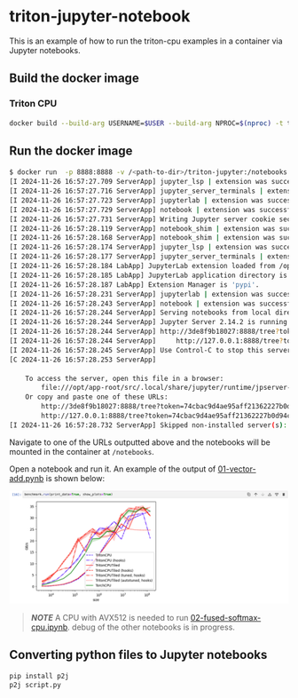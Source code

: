 # triton-jupyter-notebook

This is an example of how to run the triton-cpu examples in a container via Jupyter notebooks.

## Build the docker image

### Triton CPU

```bash
docker build --build-arg USERNAME=$USER --build-arg NPROC=$(nproc) -t triton-jupyter -f Dockerfile.triton-cpu .
```

## Run the docker image

```bash
$ docker run  -p 8888:8888 -v /<path-to-dir>/triton-jupyter:/notebooks triton-jupyter
[I 2024-11-26 16:57:27.709 ServerApp] jupyter_lsp | extension was successfully linked.
[I 2024-11-26 16:57:27.716 ServerApp] jupyter_server_terminals | extension was successfully linked.
[I 2024-11-26 16:57:27.723 ServerApp] jupyterlab | extension was successfully linked.
[I 2024-11-26 16:57:27.729 ServerApp] notebook | extension was successfully linked.
[I 2024-11-26 16:57:27.731 ServerApp] Writing Jupyter server cookie secret to /opt/app-root/src/.local/share/jupyter/runtime/jupyter_cookie_secret
[I 2024-11-26 16:57:28.119 ServerApp] notebook_shim | extension was successfully linked.
[I 2024-11-26 16:57:28.168 ServerApp] notebook_shim | extension was successfully loaded.
[I 2024-11-26 16:57:28.174 ServerApp] jupyter_lsp | extension was successfully loaded.
[I 2024-11-26 16:57:28.177 ServerApp] jupyter_server_terminals | extension was successfully loaded.
[I 2024-11-26 16:57:28.184 LabApp] JupyterLab extension loaded from /opt/app-root/lib64/python3.12/site-packages/jupyterlab
[I 2024-11-26 16:57:28.185 LabApp] JupyterLab application directory is /opt/app-root/share/jupyter/lab
[I 2024-11-26 16:57:28.187 LabApp] Extension Manager is 'pypi'.
[I 2024-11-26 16:57:28.231 ServerApp] jupyterlab | extension was successfully loaded.
[I 2024-11-26 16:57:28.243 ServerApp] notebook | extension was successfully loaded.
[I 2024-11-26 16:57:28.244 ServerApp] Serving notebooks from local directory: /notebooks
[I 2024-11-26 16:57:28.244 ServerApp] Jupyter Server 2.14.2 is running at:
[I 2024-11-26 16:57:28.244 ServerApp] http://3de8f9b18027:8888/tree?token=74cbac9d4ae95aff21362227b0d94cb96951d3bbf372cc9b
[I 2024-11-26 16:57:28.244 ServerApp]     http://127.0.0.1:8888/tree?token=74cbac9d4ae95aff21362227b0d94cb96951d3bbf372cc9b
[I 2024-11-26 16:57:28.245 ServerApp] Use Control-C to stop this server and shut down all kernels (twice to skip confirmation).
[C 2024-11-26 16:57:28.253 ServerApp]

    To access the server, open this file in a browser:
        file:///opt/app-root/src/.local/share/jupyter/runtime/jpserver-1-open.html
    Or copy and paste one of these URLs:
        http://3de8f9b18027:8888/tree?token=74cbac9d4ae95aff21362227b0d94cb96951d3bbf372cc9b
        http://127.0.0.1:8888/tree?token=74cbac9d4ae95aff21362227b0d94cb96951d3bbf372cc9b
[I 2024-11-26 16:57:28.732 ServerApp] Skipped non-installed server(s): bash-language-server, dockerfile-language-server-nodejs, javascript-typescript-langserver, jedi-language-server, julia-language-server, pyright, python-language-server, python-lsp-server, r-languageserver, sql-language-server, texlab, typescript-language-server, unified-language-server, vscode-css-languageserver-bin, vscode-html-languageserver-bin, vscode-json-languageserver-bin, yaml-language-server
```
Navigate to one of the URLs outputted above and the notebooks will be mounted in the container at `/notebooks`.

Open a notebook and run it. An example of the output of [01-vector-add.pynb](./01-vector-add.ipynb) is shown below:

![01-vector-add](./images/01-vector-add.png)

> **_NOTE_** A CPU with AVX512 is needed to run [02-fused-softmax-cpu.ipynb](./02-fused-softmax-cpu.ipynb).
debug of the other notebooks is in progress.

## Converting python files to Jupyter notebooks

```
pip install p2j
p2j script.py
```